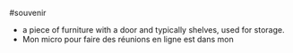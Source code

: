 
#souvenir
- a piece of furniture with a door and typically shelves, used for storage.
- Mon micro pour faire des réunions en ligne est dans mon